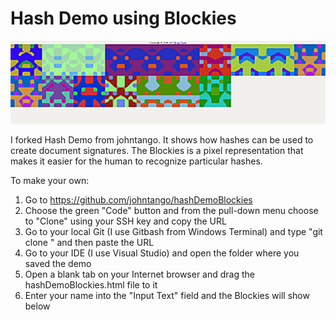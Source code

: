 # Hash Demo using Blockies
![MyBlockie](https://github.com/LeenM444/hashDemoBlockies/blob/master/MyBlockie.png)

I forked Hash Demo from johntango.  It shows how hashes can be used to create document signatures. The Blockies is a pixel representation that makes it easier for the human to recognize particular hashes.

To make your own:

1) Go to https://github.com/johntango/hashDemoBlockies
2) Choose the green "Code" button and from the pull-down menu choose to "Clone" using your SSH key and copy the URL
3) Go to your local Git (I use Gitbash from Windows Terminal) and type "git clone " and then paste the URL
4) Go to your IDE (I use Visual Studio) and open the folder where you saved the demo
5) Open a blank tab on your Internet browser and drag the hashDemoBlockies.html file to it
6) Enter your name into the "Input Text" field and the Blockies will show below 
